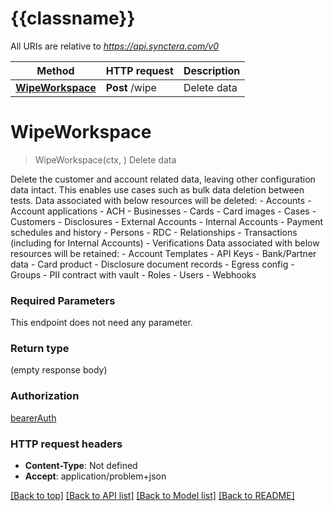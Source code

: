# {{classname}}

All URIs are relative to *https://api.synctera.com/v0*

Method | HTTP request | Description
------------- | ------------- | -------------
[**WipeWorkspace**](SandboxWipeAlphaApi.md#WipeWorkspace) | **Post** /wipe | Delete data

# **WipeWorkspace**
> WipeWorkspace(ctx, )
Delete data

Delete the customer and account related data, leaving other configuration data intact. This enables use cases such as bulk data deletion between tests. Data associated with below resources will be deleted:   - Accounts   - Account applications   - ACH   - Businesses   - Cards   - Card images   - Cases   - Customers   - Disclosures   - External Accounts   - Internal Accounts   - Payment schedules and history   - Persons   - RDC   - Relationships   - Transactions (including for Internal Accounts)   - Verifications  Data associated with below resources will be retained:   - Account Templates   - API Keys   - Bank/Partner data   - Card product   - Disclosure document records   - Egress config   - Groups   - PII contract with vault   - Roles   - Users   - Webhooks 

### Required Parameters
This endpoint does not need any parameter.

### Return type

 (empty response body)

### Authorization

[bearerAuth](../README.md#bearerAuth)

### HTTP request headers

 - **Content-Type**: Not defined
 - **Accept**: application/problem+json

[[Back to top]](#) [[Back to API list]](../README.md#documentation-for-api-endpoints) [[Back to Model list]](../README.md#documentation-for-models) [[Back to README]](../README.md)


